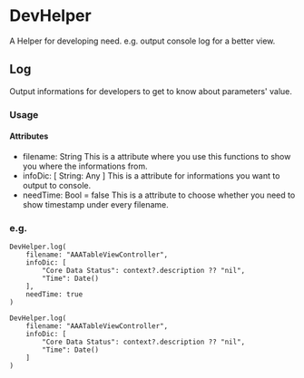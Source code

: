 # DevHelper
A Helper for developing need. e.g. output console log for a better view.

## Log
Output informations for developers to get to know about parameters' value.

### Usage
#### Attributes
- filename: String
This is a attribute where you use this functions to show you where the informations from.
- infoDic: [ String: Any ]
This is a attribute for informations you want to output to console.
- needTime: Bool = false
This is a attribute to choose whether you need to show timestamp under every filename.

### e.g.
```
DevHelper.log(
    filename: "AAATableViewController", 
    infoDic: [
        "Core Data Status": context?.description ?? "nil", 
        "Time": Date()
    ],
    needTime: true
)
```

```
DevHelper.log(
    filename: "AAATableViewController", 
    infoDic: [
        "Core Data Status": context?.description ?? "nil", 
        "Time": Date()
    ]
)
```